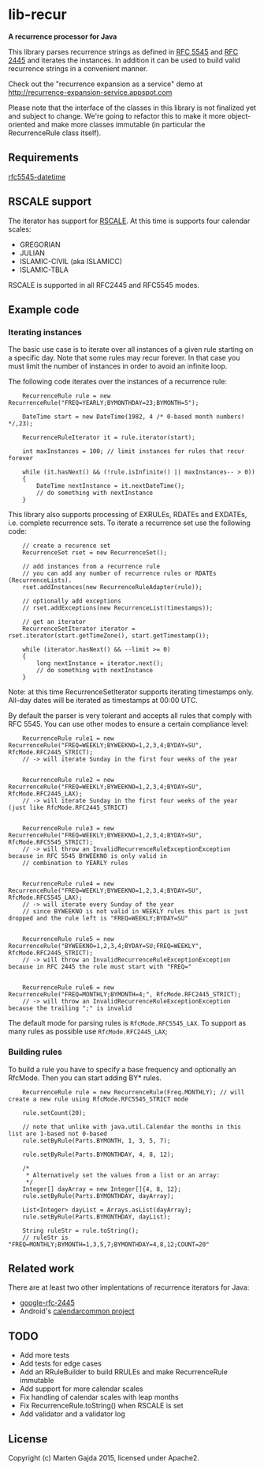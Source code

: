 # lib-recur

__A recurrence processor for Java__

This library parses recurrence strings as defined in [RFC 5545](http://tools.ietf.org/html/rfc5545#section-3.3.10) and [RFC 2445](http://tools.ietf.org/html/rfc2445#section-4.3.10) and iterates the instances.
In addition it can be used to build valid recurrence strings in a convenient manner.

Check out the "recurrence expansion as a service" demo at http://recurrence-expansion-service.appspot.com

Please note that the interface of the classes in this library is not finalized yet and subject to change. We're going to refactor this to make it more object-oriented and make more classes immutable (in particular the RecurrenceRule class itself).

## Requirements

[rfc5545-datetime](https://github.com/dmfs/rfc5545-datetime)

## RSCALE support

The iterator has support for [RSCALE](https://tools.ietf.org/html/rfc7529). At this time is supports four calendar scales:

* GREGORIAN
* JULIAN
* ISLAMIC-CIVIL (aka ISLAMICC)
* ISLAMIC-TBLA

RSCALE is supported in all RFC2445 and RFC5545 modes.

## Example code

### Iterating instances

The basic use case is to iterate over all instances of a given rule starting on a specific day. Note that some rules may recur forever. In that case you must limit the number of instances in order to avoid an infinite loop.

The following code iterates over the instances of a recurrence rule:

		RecurrenceRule rule = new RecurrenceRule("FREQ=YEARLY;BYMONTHDAY=23;BYMONTH=5");
		
		DateTime start = new DateTime(1982, 4 /* 0-based month numbers! */,23);

		RecurrenceRuleIterator it = rule.iterator(start);

		int maxInstances = 100; // limit instances for rules that recur forever

		while (it.hasNext() && (!rule.isInfinite() || maxInstances-- > 0))
		{
			DateTime nextInstance = it.nextDateTime();
			// do something with nextInstance
		}

This library also supports processing of EXRULEs, RDATEs and EXDATEs, i.e. complete recurrence sets. To iterate a recurrence set use the following code:

		// create a recurence set
		RecurrenceSet rset = new RecurrenceSet();

		// add instances from a recurrence rule
		// you can add any number of recurrence rules or RDATEs (RecurrenceLists).
		rset.addInstances(new RecurrenceRuleAdapter(rule));

		// optionally add exceptions
		// rset.addExceptions(new RecurrenceList(timestamps));

		// get an iterator
		RecurrenceSetIterator iterator = rset.iterator(start.getTimeZone(), start.getTimestamp());

		while (iterator.hasNext() && --limit >= 0)
		{
			long nextInstance = iterator.next();
			// do something with nextInstance
		}

Note: at this time RecurrenceSetIterator supports iterating timestamps only. All-day dates will be iterated as timestamps at 00:00 UTC.

By default the parser is very tolerant and accepts all rules that comply with RFC 5545. You can use other modes to ensure a certain compliance level:

		RecurrenceRule rule1 = new RecurrenceRule("FREQ=WEEKLY;BYWEEKNO=1,2,3,4;BYDAY=SU", RfcMode.RFC2445_STRICT);
		// -> will iterate Sunday in the first four weeks of the year


		RecurrenceRule rule2 = new RecurrenceRule("FREQ=WEEKLY;BYWEEKNO=1,2,3,4;BYDAY=SU", RfcMode.RFC2445_LAX);
		// -> will iterate Sunday in the first four weeks of the year (just like RfcMode.RFC2445_STRICT)


		RecurrenceRule rule3 = new RecurrenceRule("FREQ=WEEKLY;BYWEEKNO=1,2,3,4;BYDAY=SU", RfcMode.RFC5545_STRICT);
		// -> will throw an InvalidRecurrenceRuleExceptionException because in RFC 5545 BYWEEKNO is only valid in
		// combination to YEARLY rules


		RecurrenceRule rule4 = new RecurrenceRule("FREQ=WEEKLY;BYWEEKNO=1,2,3,4;BYDAY=SU", RfcMode.RFC5545_LAX);
		// -> will iterate every Sunday of the year
		// since BYWEEKNO is not valid in WEEKLY rules this part is just dropped and the rule left is "FREQ=WEEKLY;BYDAY=SU"


		RecurrenceRule rule5 = new RecurrenceRule("BYWEEKNO=1,2,3,4;BYDAY=SU;FREQ=WEEKLY", RfcMode.RFC2445_STRICT);
		// -> will throw an InvalidRecurrenceRuleExceptionException because in RFC 2445 the rule must start with "FREQ="


		RecurrenceRule rule6 = new RecurrenceRule("FREQ=MONTHLY;BYMONTH=4;", RfcMode.RFC2445_STRICT);
		// -> will throw an InvalidRecurrenceRuleExceptionException because the trailing ";" is invalid

The default mode for parsing rules is ```RfcMode.RFC5545_LAX```. To support as many rules as possible use ```RfcMode.RFC2445_LAX```;


### Building rules

To build a rule you have to specify a base frequency and optionally an RfcMode. Then you can start adding BY* rules.

		RecurrenceRule rule = new RecurrenceRule(Freq.MONTHLY); // will create a new rule using RfcMode.RFC5545_STRICT mode

		rule.setCount(20);

		// note that unlike with java.util.Calendar the months in this list are 1-based not 0-based
		rule.setByRule(Parts.BYMONTH, 1, 3, 5, 7);

		rule.setByRule(Parts.BYMONTHDAY, 4, 8, 12);

		/*
		 * Alternatively set the values from a list or an array:
		 */ 
		Integer[] dayArray = new Integer[]{4, 8, 12};
		rule.setByRule(Parts.BYMONTHDAY, dayArray);
		
		List<Integer> dayList = Arrays.asList(dayArray);
		rule.setByRule(Parts.BYMONTHDAY, dayList);

		String ruleStr = rule.toString(); 
		// ruleStr is "FREQ=MONTHLY;BYMONTH=1,3,5,7;BYMONTHDAY=4,8,12;COUNT=20"

## Related work

There are at least two other implentations of recurrence iterators for Java:

* [google-rfc-2445](https://code.google.com/p/google-rfc-2445/)
* Android's [calendarcommon project](https://android.googlesource.com/platform/frameworks/opt/calendar/+/master/src/com/android/calendarcommon2)

## TODO

* Add more tests
* Add tests for edge cases
* Add an RRuleBuilder to build RRULEs and make RecurrenceRule immutable
* Add support for more calendar scales
* Fix handling of calendar scales with leap months
* Fix RecurrenceRule.toString() when RSCALE is set
* Add validator and a validator log


## License

Copyright (c) Marten Gajda 2015, licensed under Apache2.
